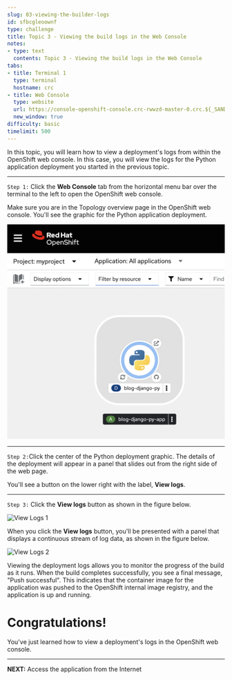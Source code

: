 ```yaml
---
slug: 03-viewing-the-builder-logs
id: sfbcgleoownf
type: challenge
title: Topic 3 - Viewing the build logs in the Web Console
notes:
- type: text
  contents: Topic 3 - Viewing the build logs in the Web Console
tabs:
- title: Terminal 1
  type: terminal
  hostname: crc
- title: Web Console
  type: website
  url: https://console-openshift-console.crc-rwwzd-master-0.crc.${_SANDBOX_ID}.instruqt.io
  new_window: true
difficulty: basic
timelimit: 500
---
```


In this topic, you will learn how to view a deployment's logs from within the OpenShift web console. In this case, you will view the logs for the Python application deployment you started in the previous topic.

----

`Step 1:` Click the **Web Console** tab from the horizontal menu bar over the terminal to the left to open the OpenShift web console.

Make sure you are in the Topology overview page in the OpenShift web console. You'll see the graphic for the Python application deployment.

![App Topology](../assets/app-topology-python.png)

----

`Step 2:`Click the center of the Python deployment graphic. The details of the deployment will appear in a panel that slides out from the right side of the web page.

You'll see a button on the lower right with the label, **View logs**.

----

`Step 3:` Click the **View logs** button as shown in the figure below.

![View Logs 1](../assets/view-logs-01.png)

When you click the **View logs** button, you'll be presented with a panel that displays a continuous stream of log data, as shown in the figure below.

![View Logs 2](../assets/view-logs-02.png)

Viewing the deployment logs allows you to monitor the progress of the build as it runs. When the build completes successfully, you see a final message, "Push successful". This indicates that the container image for the application was pushed to the OpenShift internal image registry, and the application is up and running.

# Congratulations!

You've just learned how to view a deployment's logs in the OpenShift web console.

----

**NEXT:** Access the application from the Internet